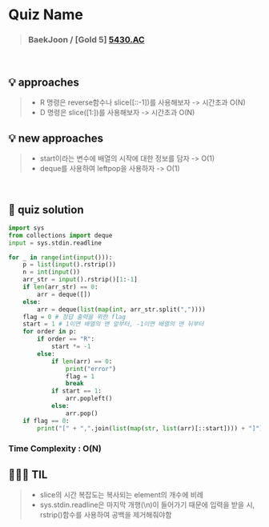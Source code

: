 
# Quiz Name
> ### BaekJoon / [Gold 5] <a href = "https://www.acmicpc.net/status?user_id=pushedrumex&problem_id=5430&from_mine=1"> 5430.AC </a>


<br>

## 💡 approaches
>  - R 명령은 reverse함수나 slice([::-1])를 사용해보자 -> 시간초과 O(N)
>  - D 명령은 slice([1:])를 사용해보자 ->  시간초과 O(N)
## 💡 new approaches
>  - start이라는 변수에 배열의 시작에 대한 정보를 담자 -> O(1)
>  - deque를 사용하여 leftpop을 사용하자 -> O(1)
<br>

## 🔑 quiz solution

```py
import sys
from collections import deque
input = sys.stdin.readline

for _ in range(int(input())):
    p = list(input().rstrip())
    n = int(input())
    arr_str = input().rstrip()[1:-1]
    if len(arr_str) == 0:
        arr = deque([])
    else:
        arr = deque(list(map(int, arr_str.split(","))))
    flag = 0 # 정답 출력을 위한 flag
    start = 1 # 1이면 배열의 맨 앞부터, -1이면 배열의 맨 뒤부터
    for order in p:
        if order == "R":
            start *= -1
        else:
            if len(arr) == 0:
                print("error")
                flag = 1
                break
            if start == 1:
                arr.popleft()
            else:
                arr.pop()
    if flag == 0:
        print("[" + ",".join(list(map(str, list(arr)[::start]))) + "]")
```
### Time Complexity : O(N)

## 👩🏻‍🏫 TIL
>  - slice의 시간 복잡도는 복사되는 element의 개수에 비례
>  - sys.stdin.readline은 마지막 개행(\n)이 들어가기 때문에 입력을 받을 시, rstrip()함수를 사용하여 공백을 제거해줘야함

